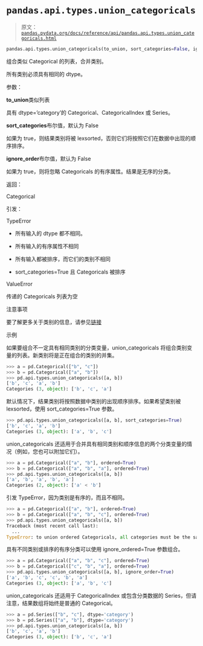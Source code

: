 # `pandas.api.types.union_categoricals`

> 原文：[`pandas.pydata.org/docs/reference/api/pandas.api.types.union_categoricals.html`](https://pandas.pydata.org/docs/reference/api/pandas.api.types.union_categoricals.html)

```py
pandas.api.types.union_categoricals(to_union, sort_categories=False, ignore_order=False)
```

组合类似 Categorical 的列表，合并类别。

所有类别必须具有相同的 dtype。

参数：

**to_union**类似列表

具有 dtype=’category’的 Categorical、CategoricalIndex 或 Series。

**sort_categories**布尔值，默认为 False

如果为 true，则结果类别将被 lexsorted，否则它们将按照它们在数据中出现的顺序排序。

**ignore_order**布尔值，默认为 False

如果为 true，则将忽略 Categoricals 的有序属性。结果是无序的分类。

返回：

Categorical

引发：

TypeError

+   所有输入的 dtype 都不相同。

+   所有输入的有序属性不相同

+   所有输入都被排序，而它们的类别不相同

+   sort_categories=True 且 Categoricals 被排序

ValueError

传递的 Categoricals 列表为空

注意事项

要了解更多关于类别的信息，请参见[链接](https://pandas.pydata.org/pandas-docs/stable/user_guide/categorical.html#unioning)

示例

如果要组合不一定具有相同类别的分类变量，union_categoricals 将组合类别变量的列表。新类别将是正在组合的类别的并集。

```py
>>> a = pd.Categorical(["b", "c"])
>>> b = pd.Categorical(["a", "b"])
>>> pd.api.types.union_categoricals([a, b])
['b', 'c', 'a', 'b']
Categories (3, object): ['b', 'c', 'a'] 
```

默认情况下，结果类别将按照数据中类别的出现顺序排序。如果希望类别被 lexsorted，使用 sort_categories=True 参数。

```py
>>> pd.api.types.union_categoricals([a, b], sort_categories=True)
['b', 'c', 'a', 'b']
Categories (3, object): ['a', 'b', 'c'] 
```

union_categoricals 还适用于合并具有相同类别和顺序信息的两个分类变量的情况（例如，您也可以附加它们）。

```py
>>> a = pd.Categorical(["a", "b"], ordered=True)
>>> b = pd.Categorical(["a", "b", "a"], ordered=True)
>>> pd.api.types.union_categoricals([a, b])
['a', 'b', 'a', 'b', 'a']
Categories (2, object): ['a' < 'b'] 
```

引发 TypeError，因为类别是有序的，而且不相同。

```py
>>> a = pd.Categorical(["a", "b"], ordered=True)
>>> b = pd.Categorical(["a", "b", "c"], ordered=True)
>>> pd.api.types.union_categoricals([a, b])
Traceback (most recent call last):
  ...
TypeError: to union ordered Categoricals, all categories must be the same 
```

具有不同类别或排序的有序分类可以使用 ignore_ordered=True 参数组合。

```py
>>> a = pd.Categorical(["a", "b", "c"], ordered=True)
>>> b = pd.Categorical(["c", "b", "a"], ordered=True)
>>> pd.api.types.union_categoricals([a, b], ignore_order=True)
['a', 'b', 'c', 'c', 'b', 'a']
Categories (3, object): ['a', 'b', 'c'] 
```

union_categoricals 还适用于 CategoricalIndex 或包含分类数据的 Series，但请注意，结果数组将始终是普通的 Categorical。

```py
>>> a = pd.Series(["b", "c"], dtype='category')
>>> b = pd.Series(["a", "b"], dtype='category')
>>> pd.api.types.union_categoricals([a, b])
['b', 'c', 'a', 'b']
Categories (3, object): ['b', 'c', 'a'] 
```
